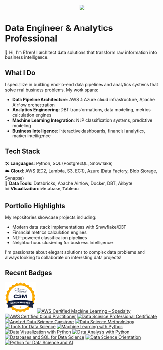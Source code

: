 

<div id="header" align="center">
  <img src="https://media.giphy.com/media/Qo2dupDib32rkTY4hX/giphy.gif" width="300"/>
</div>

# Data Engineer & Analytics Professional

👋 Hi, I'm Efren! I architect data solutions that transform raw information into business intelligence.

## What I Do

I specialize in building end-to-end data pipelines and analytics systems that solve real business problems. My work spans:

- **Data Pipeline Architecture**: AWS & Azure cloud infrastructure, Apache Airflow orchestration
- **Analytics Engineering**: DBT transformations, data modeling, metrics calculation engines
- **Machine Learning Integration**: NLP classification systems, predictive modeling
- **Business Intelligence**: Interactive dashboards, financial analytics, market intelligence

## Tech Stack

🛠️ **Languages**: Python, SQL (PostgreSQL, Snowflake)  
☁️ **Cloud**: AWS (EC2, Lambda, S3, ECR), Azure (Data Factory, Blob Storage, Synapse)  
🔄 **Data Tools**: Databricks, Apache Airflow, Docker, DBT, Airbyte  
📊 **Visualization**: Metabase, Tableau  

## Portfolio Highlights

My repositories showcase projects including:
- Modern data stack implementations with Snowflake/DBT
- Financial metrics calculation engines
- NLP-powered classification pipelines
- Neighborhood clustering for business intelligence

I'm passionate about elegant solutions to complex data problems and always looking to collaborate on interesting data projects!


<!--<h1 align="center">Hi <img src = "https://raw.githubusercontent.com/MartinHeinz/MartinHeinz/master/wave.gif" width="50" height="50">, welcome.</h1>-->

<h2> Recent Badges </h2>

<!--START_SECTION:badges-->
<img src="https://github.com/efrenmo/efrenmo/blob/main/images/badge-7227.png" width="100" height="100" alt="AWS Certified Machine Learning – Specialty"></a>
<a href="http://www.credly.com/badges/b0350987-5bc1-4806-9c75-47a81acab7c8" title="AWS Certified Machine Learning – Specialty"><img src="https://images.credly.com/size/120x120/images/778bde6c-ad1c-4312-ac33-2fa40d50a147/image.png" width="100" height="100" alt="AWS Certified Machine Learning – Specialty"></a>
<a href="http://www.credly.com/badges/a4a313f9-9fda-4f1f-8156-fd2623372ebf" title="AWS Certified Cloud Practitioner"><img src="https://images.credly.com/size/120x120/images/00634f82-b07f-4bbd-a6bb-53de397fc3a6/image.png" width="100" height="100" alt="AWS Certified Cloud Practitioner"></a>
<a href="http://www.credly.com/badges/cc2451f4-84e8-4c7a-83da-ffbb2390cbbe" title="Data Science Professional Certificate"><img src="https://images.credly.com/size/120x120/images/0da411a5-24e9-4991-9756-ca5f6073e7af/image.png" width="100" height="100" alt="Data Science Professional Certificate"></a>
<a href="http://www.credly.com/badges/a088e74b-83d0-4598-ba5a-69a19d9bb8cc" title="Applied Data Science Capstone"><img src="https://images.credly.com/size/120x120/images/60f2e1e1-1b74-4dc0-a24b-cd08b460c12d/Applied_Data_Science_Capstone.png" width="100" height="100" alt="Applied Data Science Capstone"></a>
<a href="http://www.credly.com/badges/780e8033-00d3-463a-950d-a8d8b7b9e486" title="Data Science Methodology"><img src="https://images.credly.com/size/120x120/images/46defa53-a922-47bd-94ea-b43488f5cd8a/Data_Science_Methodology_Foundational.png" width="100" height="100" alt="Data Science Methodology"></a>
<a href="http://www.credly.com/badges/305bdd64-93d7-4af4-93a4-16694bc807c8" title="Tools for Data Science"><img src="https://images.credly.com/size/120x120/images/60cf69ce-6129-425d-9a42-7732fa07da1e/Tools_for_Data_Science_Foundational.png" width="100" height="100" alt="Tools for Data Science"></a>
<a href="http://www.credly.com/badges/728e3fa5-6b63-4a80-b35e-0ef28dfa912d" title="Machine Learning with Python"><img src="https://images.credly.com/size/120x120/images/f283df3d-1780-4c2d-947d-fc80eae0953b/image.png" width="100" height="100" alt="Machine Learning with Python"></a>
<a href="http://www.credly.com/badges/ec4a9b74-f730-4a77-9c90-b16b156798e8" title="Data Visualization with Python"><img src="https://images.credly.com/size/120x120/images/9da3eedf-fda3-4e81-bb46-d174b4699bf1/image.png" width="100" height="100" alt="Data Visualization with Python"></a>
<a href="http://www.credly.com/badges/e8140418-1203-4ec5-8253-4530fd1ab5a7" title="Data Analysis with Python"><img src="https://images.credly.com/size/120x120/images/950038fc-2519-4f79-8827-f71caf0f5095/image.png" width="100" height="100" alt="Data Analysis with Python"></a>
<a href="http://www.credly.com/badges/2d0f201a-cb8a-41b5-b738-afe7a0bc827e" title="Databases and SQL for Data Science"><img src="https://images.credly.com/size/120x120/images/f2573aac-d21c-483d-acda-afaa366b4f51/image.png" width="100" height="100" alt="Databases and SQL for Data Science"></a>
<a href="http://www.credly.com/badges/cf7e5b93-1f7f-436f-b992-9831e8e8680d" title="Data Science Orientation"><img src="https://images.credly.com/size/120x120/images/5fc2d535-e716-46c4-881a-f4822b8da0e5/Cognitive_Class_-_What_is_Data_Science.png" width="100" height="100" alt="Data Science Orientation"></a>
<a href="http://www.credly.com/badges/9f8c4792-3aa2-49e3-974e-ed48bd7817a3" title="Python for Data Science and AI"><img src="https://images.credly.com/size/120x120/images/40bee502-a5b3-4365-90e7-57eed5067594/image.png" width="100" height="100" alt="Python for Data Science and AI"></a>
<!--END_SECTION:badges-->

<!--
**efrenmo/efrenmo** is a ✨ _special_ ✨ repository because its `README.md` (this file) appears on your GitHub profile.

Here are some ideas to get you started:

- 🔭 I’m currently working on ...
- 🌱 I’m currently learning ...
- 👯 I’m looking to collaborate on ...
- 🤔 I’m looking for help with ...
- 💬 Ask me about ...
- 📫 How to reach me: ...
- 😄 Pronouns: ...
- ⚡ Fun fact: ...
-->
